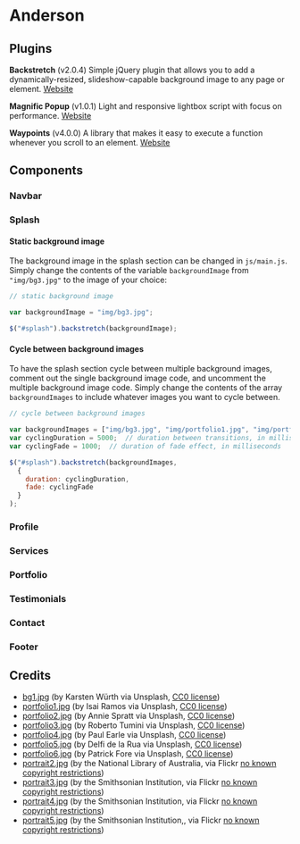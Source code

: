 # Anderson

## Plugins

**Backstretch** (v2.0.4)
Simple jQuery plugin that allows you to add a dynamically-resized, slideshow-capable background image to any page or element.
[Website](http://srobbin.com/jquery-plugins/backstretch/)

**Magnific Popup** (v1.0.1)
Light and responsive lightbox script with focus on performance.
[Website](http://dimsemenov.com/plugins/magnific-popup/)

**Waypoints** (v4.0.0)
A library that makes it easy to execute a function whenever you scroll to an element.
[Website](http://imakewebthings.com/waypoints/)

## Components

### Navbar

### Splash

#### Static background image

The background image in the splash section can be changed in `js/main.js`. Simply change the contents of the variable `backgroundImage` from `"img/bg3.jpg"` to the image of your choice:

```js
// static background image

var backgroundImage = "img/bg3.jpg";

$("#splash").backstretch(backgroundImage);
```

#### Cycle between background images

To have the splash section cycle between multiple background images, comment out the single background image code, and uncomment the multiple background image code. Simply change the contents of the array `backgroundImages` to include whatever images you want to cycle between.

```js
// cycle between background images

var backgroundImages = ["img/bg3.jpg", "img/portfolio1.jpg", "img/portfolio2.jpg"];
var cyclingDuration = 5000;  // duration between transitions, in milliseconds
var cyclingFade = 1000;  // duration of fade effect, in milliseconds

$("#splash").backstretch(backgroundImages,
  {
    duration: cyclingDuration,
    fade: cyclingFade
  }
);
```



### Profile

### Services

### Portfolio

### Testimonials

### Contact

### Footer

## Credits

- [bg1.jpg](https://unsplash.com/photos/CQrM5BebSvE) (by Karsten Würth via Unsplash, [CC0 license](https://unsplash.com/license))
- [portfolio1.jpg](https://unsplash.com/photos/K0yNjawjRkM) (by Isai Ramos via Unsplash, [CC0 license](https://unsplash.com/license))
- [portfolio2.jpg](https://unsplash.com/photos/pq_ulQTFVbc) (by Annie Spratt via Unsplash, [CC0 license](https://unsplash.com/license))
- [portfolio3.jpg](https://unsplash.com/photos/n-MJGM3rzDg) (by Roberto Tumini via Unsplash, [CC0 license](https://unsplash.com/license))
- [portfolio4.jpg](https://unsplash.com/photos/l98YXp1X8dA) (by Paul Earle via Unsplash, [CC0 license](https://unsplash.com/license))
- [portfolio5.jpg](https://unsplash.com/photos/xorjaMB8W70) (by Delfi de la Rua via Unsplash, [CC0 license](https://unsplash.com/license))
- [portfolio6.jpg](https://unsplash.com/photos/vpAKO21abME) (by Patrick Fore via Unsplash, [CC0 license](https://unsplash.com/license))
- [portrait2.jpg](https://flic.kr/p/apx1UP) (by the National Library of Australia, via Flickr [no known copyright restrictions](https://www.flickr.com/commons/usage/))
- [portrait3.jpg](https://flic.kr/p/4TA82M) (by the Smithsonian Institution, via Flickr [no known copyright restrictions](https://www.flickr.com/commons/usage/))
- [portrait4.jpg](https://flic.kr/p/4TqKDX) (by the Smithsonian Institution, via Flickr [no known copyright restrictions](https://www.flickr.com/commons/usage/))
- [portrait5.jpg](https://flic.kr/p/4TtuxU) (by the Smithsonian Institution,, via Flickr [no known copyright restrictions](https://www.flickr.com/commons/usage/))
